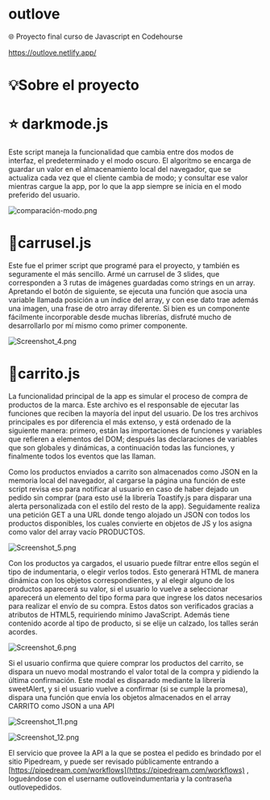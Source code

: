 # outlove

🌐 Proyecto final curso de Javascript en Codehourse  

https://outlove.netlify.app/

# 💡Sobre el proyecto

# ⭐ darkmode.js

Este script maneja la funcionalidad que cambia entre dos modos de interfaz, el predeterminado y el modo oscuro. El algoritmo se encarga de guardar un valor en el almacenamiento  local del navegador, que se actualiza cada vez que el cliente cambia de modo; y consultar ese valor mientras cargue la app, por lo que la app siempre se inicia en el modo preferido del usuario.
    

![comparación-modo.png](https://s3.us-west-2.amazonaws.com/secure.notion-static.com/c9547158-a7ab-4cf5-8fe3-c4d5ee7ad0da/comparacin-modo.png?X-Amz-Algorithm=AWS4-HMAC-SHA256&X-Amz-Content-Sha256=UNSIGNED-PAYLOAD&X-Amz-Credential=AKIAT73L2G45EIPT3X45%2F20220727%2Fus-west-2%2Fs3%2Faws4_request&X-Amz-Date=20220727T185735Z&X-Amz-Expires=86400&X-Amz-Signature=9b8fd98a1888c3e82d60d5a08f62396b5d25f393b90bd7e0c7af93d3880e3e99&X-Amz-SignedHeaders=host&response-content-disposition=filename%20%3D%22comparaci%25C3%25B3n-modo.png%22&x-id=GetObject)

# 🎠carrusel.js

Este fue el primer script que programé para el proyecto, y también es seguramente el más sencillo. Armé un carrusel de 3 slides, que corresponden a 3 rutas de imágenes guardadas como strings en un array. Apretando el botón de siguiente, se ejecuta una función que asocia una variable llamada posición a un índice del array, y con ese dato trae además una imagen, una frase de otro array diferente. 
     Si bien es un componente fácilmente incorporable desde muchas librerías, disfruté mucho de desarrollarlo por mí mismo como primer componente.

![Screenshot_4.png](https://s3-us-west-2.amazonaws.com/secure.notion-static.com/44b1903b-e0f5-4c96-a426-f252d244b7ef/Screenshot_4.png)

# 🛒carrito.js

La funcionalidad principal de la app es simular el proceso de compra de productos de la marca. Este archivo es el responsable de ejecutar las funciones que reciben la mayoría del input del usuario. De los tres archivos principales es por diferencia el más extenso, y está ordenado de la siguiente manera: primero, están las importaciones de funciones y variables que refieren a elementos del DOM; después las declaraciones de variables que son globales y dinámicas, a continuación todas las funciones, y finalmente todos los eventos que las llaman. 

Como los productos enviados a carrito son almacenados como JSON en la memoria local del navegador, al cargarse la página una función de este script revisa eso para notificar al usuario en caso de haber dejado un pedido sin comprar (para esto usé la librería Toastify.js para disparar una alerta personalizada con el estilo del resto de la app). Seguidamente realiza una petición GET a una URL donde tengo alojado un JSON con todos los productos disponibles, los cuales convierte en objetos de JS y los asigna como valor del array vacío PRODUCTOS.

![Screenshot_5.png](https://s3-us-west-2.amazonaws.com/secure.notion-static.com/dd2c110d-5391-43cc-834f-420cd5c9379b/Screenshot_5.png)

 

Con los productos ya cargados, el usuario puede filtrar entre ellos según el tipo de indumentaria, o elegir verlos todos. Esto generará HTML de manera dinámica con los objetos correspondientes, y al elegir alguno de los productos aparecerá su valor, si el usuario lo vuelve a seleccionar aparecerá un elemento del tipo forma para que ingrese los datos necesarios para realizar el envío de su compra. Estos datos son verificados gracias a atributos de HTML5, requiriendo mínimo JavaScript. Además tiene contenido acorde al tipo de producto, si se elije un calzado, los talles serán acordes.

![Screenshot_6.png](https://s3-us-west-2.amazonaws.com/secure.notion-static.com/6b3fc3ca-844a-4847-b3c2-f8e963e32a87/Screenshot_6.png)

Si el usuario confirma que quiere comprar los productos del carrito, se dispara un nuevo modal mostrando el valor total de la compra y pidiendo la última confirmación. Este modal es disparado mediante la librería sweetAlert, y si el usuario vuelve a confirmar (si se cumple la promesa), dispara una función que envía los objetos almacenados en el array CARRITO como JSON a una API

![Screenshot_11.png](https://s3-us-west-2.amazonaws.com/secure.notion-static.com/c7be0f2c-8dd6-488c-ac8c-5086f72d8c21/Screenshot_11.png)

![Screenshot_12.png](https://s3-us-west-2.amazonaws.com/secure.notion-static.com/6b47631f-8939-4f20-b24e-20b02d6d5001/Screenshot_12.png)

 

El servicio que provee la API a la que se postea el pedido es brindado por el sitio Pipedream, y puede ser revisado públicamente entrando a [https://pipedream.com/workflows](https://pipedream.com/workflows) ,  logueándose con el username outloveindumentaria y la contraseña outlovepedidos.
